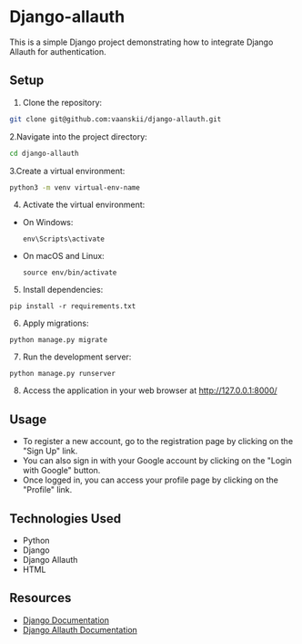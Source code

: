 
# Django-allauth 

This is a simple Django project demonstrating how to integrate Django Allauth for authentication.

## Setup
1. Clone the repository:

```bash
git clone git@github.com:vaanskii/django-allauth.git
```

2.Navigate into the project directory:
```bash
cd django-allauth
```
3.Create a virtual environment:
```bash
python3 -m venv virtual-env-name
```
4. Activate the virtual environment:
- On Windows:
  ```
  env\Scripts\activate
  ```
- On macOS and Linux:
  ```
  source env/bin/activate
  ```

5. Install dependencies:
```
pip install -r requirements.txt
```

6. Apply migrations:
```
python manage.py migrate
```

7. Run the development server:
```
python manage.py runserver
```

8. Access the application in your web browser at http://127.0.0.1:8000/

## Usage

- To register a new account, go to the registration page by clicking on the "Sign Up" link.
- You can also sign in with your Google account by clicking on the "Login with Google" button.
- Once logged in, you can access your profile page by clicking on the "Profile" link.

## Technologies Used

- Python
- Django
- Django Allauth
- HTML

## Resources

- [Django Documentation](https://docs.djangoproject.com/)
- [Django Allauth Documentation](https://django-allauth.readthedocs.io/en/latest/)


